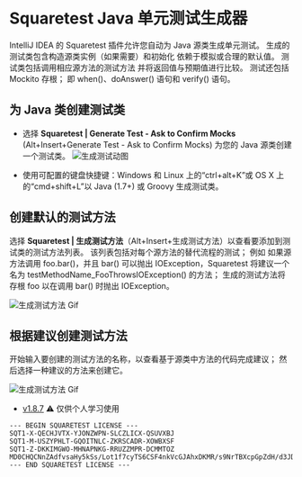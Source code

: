 # Squaretest Java 单元测试生成器

IntelliJ IDEA 的 Squaretest 插件允许您自动为 Java 源类生成单元测试。
生成的测试类包含构造源类实例（如果需要）和初始化
依赖于模拟或合理的默认值。 测试类包括调用相应源方法的测试方法
并将返回值与预期值进行比较。 测试还包括 Mockito 存根； 即 when()、doAnswer() 语句和 verify() 语句。

## 为 Java 类创建测试类
- 选择 **Squaretest | Generate Test - Ask to Confirm Mocks** (Alt+Insert+Generate Test - Ask to Confirm Mocks) 为您的 Java 源类创建一个测试类。
![生成测试动图](./img/squaretest/create-test-class.gif)

- 使用可配置的键盘快捷键：Windows 和 Linux 上的“ctrl+alt+K”或 OS X 上的“cmd+shift+L”以 Java (1.7+) 或 Groovy 生成测试类。

## 创建默认的测试方法
选择 **Squaretest | 生成测试方法**（Alt+Insert+生成测试方法）以查看要添加到测试类的测试方法列表。
该列表包括对每个源方法的替代流程的测试； 例如 如果源方法调用 foo.bar()，并且 bar() 可以抛出 IOException，Squaretest 将建议一个名为 testMethodName_FooThrowsIOException() 的方法； 生成的测试方法将存根 foo 以在调用 bar() 时抛出 IOException。

![生成测试方法 Gif](./img/squaretest/create-test-methods.gif)

## 根据建议创建测试方法
开始输入要创建的测试方法的名称，以查看基于源类中方法的代码完成建议； 然后选择一种建议的方法来创建它。

![生成测试方法 Gif](./img/squaretest/create-test-method.gif)


- [v1.8.7](https://pan.baidu.com/s/1VEowVUC0iMD6v54hIyavCA?pwd=9f39) ⚠️ 仅供个人学习使用

```text
--- BEGIN SQUARETEST LICENSE ---
SQT1-X-QECHJVTX-YJONZWPN-SLCZLICX-QSUVXBJ
SQT1-M-USZYPHLT-GQOITNLC-ZKRSCADR-XOWBXSF
SQT1-Z-DKKIMGWO-MHNAPNKG-RRUZZMPR-DCMMTOZ
MD0CHQCNnZAdfvsaHy5kSs/Lot1f7cyTS6CSF4nkVcGJAhxDKMR/s9NrTBXcpGpZdH/d3JD9+dhYk+35abQ8
--- END SQUARETEST LICENSE ---
```